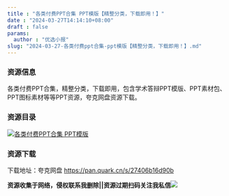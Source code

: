 ```yaml
---
title : "各类付费PPT合集 PPT模版【精整分类，下载即用！】"
date : "2024-03-27T14:14:10+08:00"
draft : false
params:
  author : "优选小报"
slug: "2024-03-27-各类付费ppt合集-ppt模版【精整分类，下载即用！】.md"
---
```


### 资源信息

各类付费PPT合集，精整分类，下载即用，包含学术答辩PPT模版、PPT素材包、PPT图标素材等等PPT资源，夸克网盘资源下载。

### 资源目录

[![各类付费PPT合集
PPT模版](//img7-1.zhekoulieshou.com/mmbiz_jpg/iaHBVewvSIbAh08WfIsYfZJWcU4puibpsIZNiaRxxrRPvCVCVvgjVDIUic56zQ0PWvI6BibbL2FNgLoJZvYCraicqSow/0)](//img7-1.zhekoulieshou.com/mmbiz_jpg/iaHBVewvSIbAh08WfIsYfZJWcU4puibpsIZNiaRxxrRPvCVCVvgjVDIUic56zQ0PWvI6BibbL2FNgLoJZvYCraicqSow/0)

### 资源下载

下载地址：夸克网盘 https://pan.quark.cn/s/27406b16d90b

**资源收集于网络，侵权联系我删除||资源过期扫码关注我私信**![](//img7-1.zhekoulieshou.com/mmbiz_jpg/iaHBVewvSIbAjcr9g6TlCXSfiaDqkbzuEzp207hVzPqT4YGQOAazQ1KNHCeACbia5Lzq4Ckwibe48iar1q7lgVP1o3w/640?wx_fmt=jpeg&from=appmsg)


